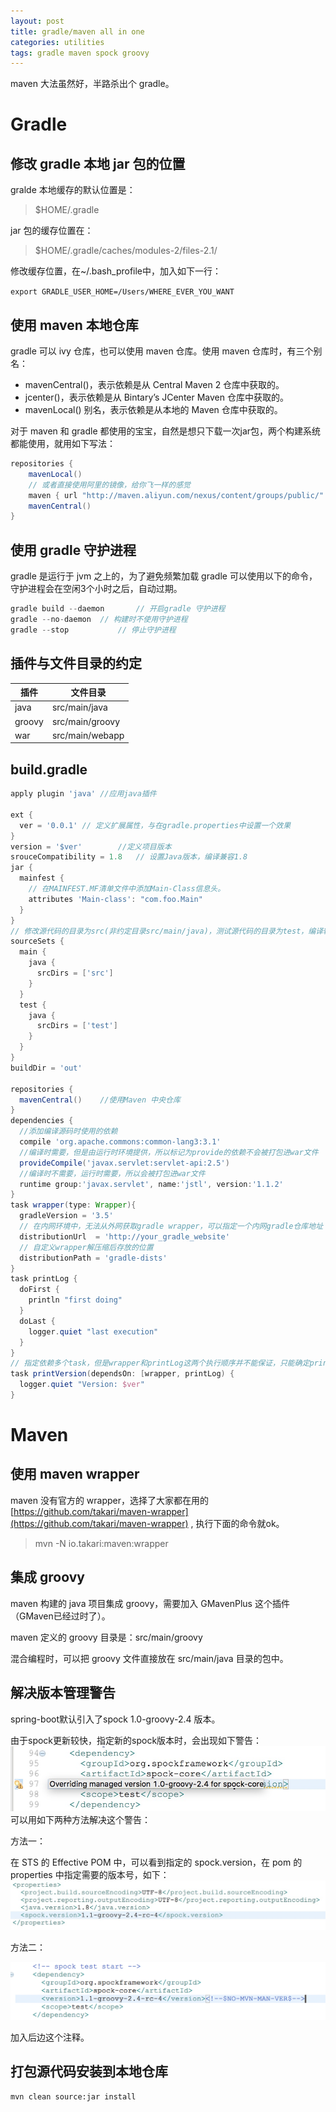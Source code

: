 ```yaml
---
layout: post
title: gradle/maven all in one 
categories: utilities 
tags: gradle maven spock groovy
---
```

maven 大法虽然好，半路杀出个 gradle。

# Gradle

## 修改 gradle 本地 jar 包的位置
gralde 本地缓存的默认位置是：
>$HOME/.gradle

jar 包的缓存位置在：
>$HOME/.gradle/caches/modules-2/files-2.1/

修改缓存位置，在~/.bash_profile中，加入如下一行：

`export GRADLE_USER_HOME=/Users/WHERE_EVER_YOU_WANT`

## 使用 maven 本地仓库
gradle 可以 ivy 仓库，也可以使用 maven 仓库。使用 maven 仓库时，有三个别名：

* mavenCentral()，表示依赖是从 Central Maven 2 仓库中获取的。
* jcenter()，表示依赖是从 Bintary’s JCenter Maven 仓库中获取的。
* mavenLocal() 别名，表示依赖是从本地的 Maven 仓库中获取的。

对于 maven 和 gradle 都使用的宝宝，自然是想只下载一次jar包，两个构建系统都能使用，就用如下写法：

```groovy
repositories {
    mavenLocal()
    // 或者直接使用阿里的镜像，给你飞一样的感觉
    maven { url "http://maven.aliyun.com/nexus/content/groups/public/" }
    mavenCentral()
}
```

## 使用 gradle 守护进程
gradle 是运行于 jvm 之上的，为了避免频繁加载 gradle 可以使用以下的命令，守护进程会在空闲3个小时之后，自动过期。

```groovy
gradle build --daemon		// 开启gradle 守护进程
gradle --no-daemon	// 构建时不使用守护进程
gradle --stop			// 停止守护进程
```

## 插件与文件目录的约定
| 插件     | 文件目录            |
| ------ | --------------- |
| java   | src/main/java   |
| groovy | src/main/groovy |
| war    | src/main/webapp |

## build.gradle

```groovy
apply plugin 'java'	//应用java插件

ext {
  ver = '0.0.1'	// 定义扩展属性，与在gradle.properties中设置一个效果
}
version = '$ver'		//定义项目版本
srouceCompatibility = 1.8	// 设置Java版本，编译兼容1.8
jar {
  mainfest {
    // 在MAINFEST.MF清单文件中添加Main-Class信息头。
    attributes 'Main-class': "com.foo.Main"	
  }
}
// 修改源代码的目录为src(非约定目录src/main/java)，测试源代码的目录为test，编译输出路径为out
sourceSets {
  main {
    java {
      srcDirs = ['src']
    }
  }
  test {
    java {
      srcDirs = ['test']
    }
  }
}
buildDir = 'out'

repositories {
  mavenCentral()	//使用Maven 中央仓库
}
dependencies {
  //添加编译源码时使用的依赖
  compile 'org.apache.commons:common-lang3:3.1'
  //编译时需要，但是由运行时环境提供，所以标记为provide的依赖不会被打包进war文件
  provideCompile('javax.servlet:servlet-api:2.5')
  //编译时不需要，运行时需要，所以会被打包进war文件
  runtime group:'javax.servlet', name:'jstl', version:'1.1.2'
}
task wrapper(type: Wrapper){
  gradleVersion = '3.5'
  // 在内网环境中，无法从外网获取gradle wrapper，可以指定一个内网gradle仓库地址
  distributionUrl  = 'http://your_gradle_website'
  // 自定义wrapper解压缩后存放的位置
  distributionPath = 'gradle-dists'
}
task printLog {
  doFirst {
    println "first doing"
  }
  doLast {
    logger.quiet "last execution"
  }
}
// 指定依赖多个task，但是wrapper和printLog这两个执行顺序并不能保证，只能确定printVersion肯定在这两个之后执行
task printVersion(dependsOn: [wrapper, printLog) {
  logger.quiet "Version: $ver"
}
```


# Maven

## 使用 maven wrapper
maven 没有官方的 wrapper，选择了大家都在用的
[https://github.com/takari/maven-wrapper](https://github.com/takari/maven-wrapper) , 执行下面的命令就ok。

> mvn -N io.takari:maven:wrapper

## 集成 groovy
maven 构建的 java 项目集成 groovy，需要加入 GMavenPlus 这个插件（GMaven已经过时了）。

maven 定义的 groovy 目录是：src/main/groovy

混合编程时，可以把 groovy 文件直接放在 src/main/java 目录的包中。

## 解决版本管理警告
spring-boot默认引入了spock 1.0-groovy-2.4 版本。

由于spock更新较快，指定新的spock版本时，会出现如下警告：
![img](../image/image2017042501.png)
可以用如下两种方法解决这个警告：

方法一：

在 STS 的 Effective POM 中，可以看到指定的 spock.version，在 pom 的 properties 中指定需要的版本号，如下：
![img](../image/image2017042502.png)

方法二：

![img](../image/image2017042503.png)

加入后边这个注释。

## 打包源代码安装到本地仓库

```shell
mvn clean source:jar install
```

